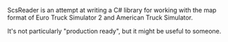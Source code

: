 ScsReader is an attempt at writing a C# library for working with the map format 
of Euro Truck Simulator 2 and American Truck Simulator.

It's not particularly "production ready", but it might be useful to someone.